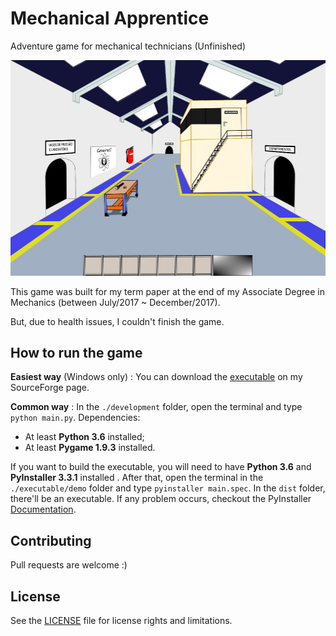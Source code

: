 # Mechanical Apprentice

Adventure game for mechanical technicians (Unfinished)

![startscreen](./screenshot.png)

This game was built for my term paper at the end of my Associate Degree in Mechanics (between July/2017 ~ December/2017).

But, due to health issues, I couldn't finish the game.

## How to run the game

**Easiest way** (Windows only) : You can download the [executable](https://aprendiz-de-mecanico.sourceforge.io/) on my SourceForge page.

**Common way** : In the ```./development``` folder, open the terminal and type ```python main.py```. Dependencies:
  - At least **Python 3.6** installed;
  - At least **Pygame 1.9.3** installed.
  
If you want to build the executable, you will need to have **Python 3.6** and **PyInstaller 3.3.1** installed . After that, open the terminal
in the ```./executable/demo``` folder and type ```pyinstaller main.spec```. In the ```dist``` folder, there'll be an executable.
If any problem occurs, checkout the PyInstaller [Documentation](https://pyinstaller.readthedocs.io/en/stable/index.html).

## Contributing

Pull requests are welcome :)

## License

See the [LICENSE](LICENSE) file for license rights and limitations.

